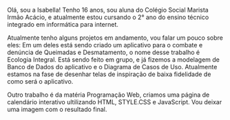 Olá, sou a Isabella!
Tenho 16 anos, sou aluna do Colégio Social Marista Irmão Acácio, e atualmente estou cursando o 2° ano do ensino técnico integrado em informática para internet.

Atualmente tenho alguns projetos em andamento, vou falar um pouco sobre eles: 
Em um deles está sendo criado um aplicativo para o combate e denúncia de Queimadas e Desmatamento, o nome desse trabalho é Ecologia Integral. Está sendo feito em grupo, e já fizemos a modelagem de Banco de Dados do aplicativo e o Diagrama de Casos de Uso. Atualmente estamos na fase de desenhar telas de inspiração de baixa fidelidade de como será o aplicativo.

Outro trabalho é da matéria Programação Web, criamos uma página de calendário interativo ultilizando HTML, STYLE.CSS e JavaScript. Vou deixar uma imagem com o resultado final.


